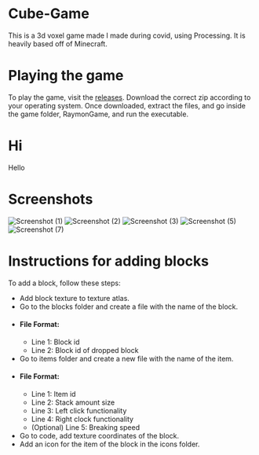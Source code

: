 # Cube-Game
This is a 3d voxel game made I made during covid, using Processing. It is heavily based off of Minecraft.


# Playing the game
To play the game, visit the [releases](https://github.com/raymon-zhang/Cube-Game/releases). 
Download the correct zip according to your operating system. Once downloaded, extract the files, and go inside the game folder, RaymonGame, and run the executable. 

# Hi
Hello

# Screenshots
![Screenshot (1)](https://user-images.githubusercontent.com/65573069/226516167-f130fb4e-6a05-417e-971b-3dff9cd53729.png)
![Screenshot (2)](https://user-images.githubusercontent.com/65573069/226516407-83e71504-4165-46e1-8eac-b09f7e8ea817.png)
![Screenshot (3)](https://user-images.githubusercontent.com/65573069/226516679-206ad8f5-cb6b-4e87-a096-f4c595e09662.png)
![Screenshot (5)](https://user-images.githubusercontent.com/65573069/226516911-32c88022-10d6-43e7-9878-03147f0565a2.png)
![Screenshot (7)](https://user-images.githubusercontent.com/65573069/226517058-67c34aed-418b-46d7-b025-939988f2735c.png)

# Instructions for adding blocks
To add a block, follow these steps:
* Add block texture to texture atlas.
* Go to the blocks folder and create a file with the name of the block.
* #### File Format:
   * Line 1: Block id
   * Line 2: Block id of dropped block
* Go to items folder and create a new file with the name of the item.
* #### File Format:
   * Line 1: Item id
   * Line 2: Stack amount size
   * Line 3: Left click functionality
   * Line 4: Right clock functionality
   * (Optional) Line 5: Breaking speed
* Go to code, add texture coordinates of the block.
* Add an icon for the item of the block in the icons folder.
